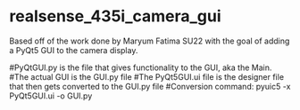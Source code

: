 # realsense_435i_camera_gui
Based off of the work done by Maryum Fatima SU22 with the goal of adding a PyQt5 GUI to the camera display.

#PyQtGUI.py is the file that gives functionality to the GUI, aka the Main. 
#The actual GUI is the GUI.py file
#The PyQt5GUI.ui file is the designer file that then gets converted to the GUI.py file
#Conversion command: pyuic5 -x PyQt5GUI.ui -o GUI.py
